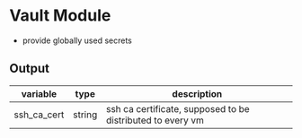 # Vault Module

* provide globally used secrets

## Output

variable | type | description
--- |--- | ---
ssh_ca_cert | string | ssh ca certificate, supposed to be distributed to every vm